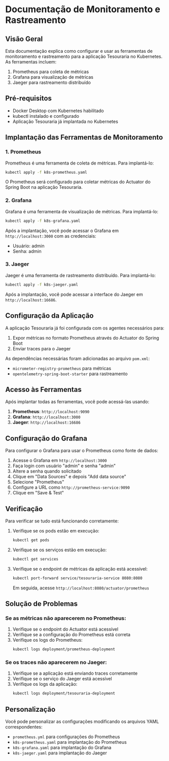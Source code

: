 # Documentação de Monitoramento e Rastreamento

## Visão Geral

Esta documentação explica como configurar e usar as ferramentas de monitoramento e rastreamento para a aplicação Tesouraria no Kubernetes. As ferramentas incluem:

1. Prometheus para coleta de métricas
2. Grafana para visualização de métricas
3. Jaeger para rastreamento distribuído

## Pré-requisitos

- Docker Desktop com Kubernetes habilitado
- kubectl instalado e configurado
- Aplicação Tesouraria já implantada no Kubernetes

## Implantação das Ferramentas de Monitoramento

### 1. Prometheus

Prometheus é uma ferramenta de coleta de métricas. Para implantá-lo:

```bash
kubectl apply -f k8s-prometheus.yaml
```

O Prometheus será configurado para coletar métricas do Actuator do Spring Boot na aplicação Tesouraria.

### 2. Grafana

Grafana é uma ferramenta de visualização de métricas. Para implantá-lo:

```bash
kubectl apply -f k8s-grafana.yaml
```

Após a implantação, você pode acessar o Grafana em `http://localhost:3000` com as credenciais:
- Usuário: admin
- Senha: admin

### 3. Jaeger

Jaeger é uma ferramenta de rastreamento distribuído. Para implantá-lo:

```bash
kubectl apply -f k8s-jaeger.yaml
```

Após a implantação, você pode acessar a interface do Jaeger em `http://localhost:16686`.

## Configuração da Aplicação

A aplicação Tesouraria já foi configurada com os agentes necessários para:

1. Expor métricas no formato Prometheus através do Actuator do Spring Boot
2. Enviar traces para o Jaeger

As dependências necessárias foram adicionadas ao arquivo `pom.xml`:
- `micrometer-registry-prometheus` para métricas
- `opentelemetry-spring-boot-starter` para rastreamento

## Acesso às Ferramentas

Após implantar todas as ferramentas, você pode acessá-las usando:

1. **Prometheus**: `http://localhost:9090`
2. **Grafana**: `http://localhost:3000`
3. **Jaeger**: `http://localhost:16686`

## Configuração do Grafana

Para configurar o Grafana para usar o Prometheus como fonte de dados:

1. Acesse o Grafana em `http://localhost:3000`
2. Faça login com usuário "admin" e senha "admin"
3. Altere a senha quando solicitado
4. Clique em "Data Sources" e depois "Add data source"
5. Selecione "Prometheus"
6. Configure a URL como `http://prometheus-service:9090`
7. Clique em "Save & Test"

## Verificação

Para verificar se tudo está funcionando corretamente:

1. Verifique se os pods estão em execução:
   ```bash
   kubectl get pods
   ```

2. Verifique se os serviços estão em execução:
   ```bash
   kubectl get services
   ```

3. Verifique se o endpoint de métricas da aplicação está acessível:
   ```bash
   kubectl port-forward service/tesouraria-service 8080:8080
   ```
   Em seguida, acesse `http://localhost:8080/actuator/prometheus`

## Solução de Problemas

### Se as métricas não aparecerem no Prometheus:

1. Verifique se o endpoint do Actuator está acessível
2. Verifique se a configuração do Prometheus está correta
3. Verifique os logs do Prometheus:
   ```bash
   kubectl logs deployment/prometheus-deployment
   ```

### Se os traces não aparecerem no Jaeger:

1. Verifique se a aplicação está enviando traces corretamente
2. Verifique se o serviço do Jaeger está acessível
3. Verifique os logs da aplicação:
   ```bash
   kubectl logs deployment/tesouraria-deployment
   ```

## Personalização

Você pode personalizar as configurações modificando os arquivos YAML correspondentes:
- `prometheus.yml` para configurações do Prometheus
- `k8s-prometheus.yaml` para implantação do Prometheus
- `k8s-grafana.yaml` para implantação do Grafana
- `k8s-jaeger.yaml` para implantação do Jaeger